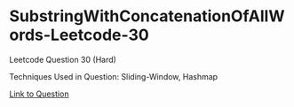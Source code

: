 # SubstringWithConcatenationOfAllWords-Leetcode-30

Leetcode Question 30 (Hard)

Techniques Used in Question:
Sliding-Window, Hashmap

[Link to Question](https://leetcode.com/problems/substring-with-concatenation-of-all-words/)
